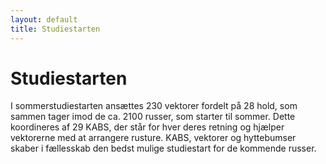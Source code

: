 ```yaml
---
layout: default
title: Studiestarten
---
```

<h1>Studiestarten</h1>

<div id="poster-image" style="background-image: url('/static/img/t6.jpg');">
</div>

<p>I sommerstudiestarten ansættes 230 vektorer fordelt på 28 hold, som sammen tager imod de ca. 2100 russer, som starter til sommer. Dette koordineres af 29 KABS, der står for hver deres retning og hjælper vektorerne med at arrangere rusture. KABS, vektorer og hyttebumser skaber i fællesskab den bedst mulige studiestart for de kommende russer.</p>



